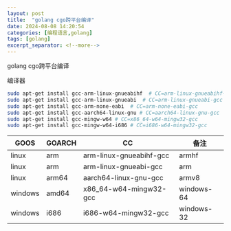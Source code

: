 ```yaml
---
layout: post
title:  "golang cgo跨平台编译"
date: 2024-08-08 14:20:54
categories: [编程语言,golang]
tags: [golang]
excerpt_separator: <!--more-->
---
```

golang cgo跨平台编译
<!--more-->

编译器
```bash
sudo apt-get install gcc-arm-linux-gnueabihf  # CC=arm-linux-gnueabihf-gcc
sudo apt-get install gcc-arm-linux-gnueabi  # CC=arm-linux-gnueabi-gcc
sudo apt-get install gcc-arm-none-eabi  # CC=arm-none-eabi-gcc
sudo apt-get install gcc-aarch64-linux-gnu # CC=aarch64-linux-gnu-gcc
sudo apt-get install gcc-mingw-w64 # CC=x86_64-w64-mingw32-gcc
sudo apt-get install gcc-mingw-w64-i686 # CC=i686-w64-mingw32-gcc
```

|GOOS|GOARCH|CC|备注|
|---|---|---|---|
|linux|arm|arm-linux-gnueabihf-gcc|armhf|
|linux|arm|arm-linux-gnueabi-gcc|arm|
|linux|arm64|aarch64-linux-gnu-gcc|armv8|
|windows|amd64|x86_64-w64-mingw32-gcc|windows-64|
|windows|i686|i686-w64-mingw32-gcc|windows-32|